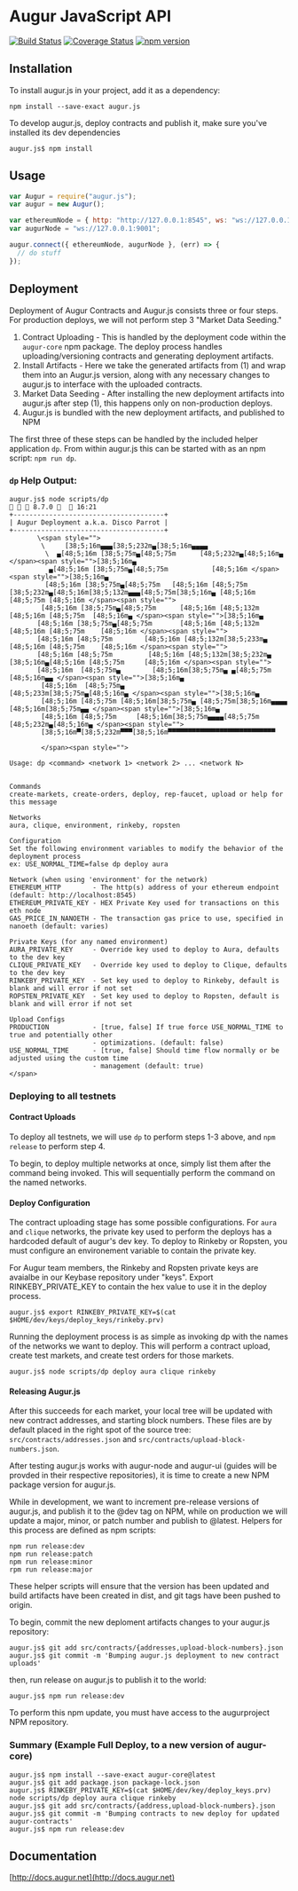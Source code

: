 # Augur JavaScript API

[![Build Status](https://travis-ci.org/AugurProject/augur.js.svg?branch=master)](https://travis-ci.org/AugurProject/augur.js)
[![Coverage Status](https://coveralls.io/repos/AugurProject/augur.js/badge.svg?branch=master&service=github)](https://coveralls.io/github/AugurProject/augur.js?branch=master)
[![npm version](https://badge.fury.io/js/augur.js.svg)](http://badge.fury.io/js/augur.js)

## Installation

To install augur.js in your project, add it as a dependency:
```
npm install --save-exact augur.js
```

To develop augur.js, deploy contracts and publish it, make sure you've installed its dev dependencies
```
augur.js$ npm install
```

## Usage

```javascript
var Augur = require("augur.js");
var augur = new Augur();

var ethereumNode = { http: "http://127.0.0.1:8545", ws: "ws://127.0.0.1:8546" };
var augurNode = "ws://127.0.0.1:9001";

augur.connect({ ethereumNode, augurNode }, (err) => {
  // do stuff
});
```

## Deployment

Deployment of Augur Contracts and Augur.js consists three or four steps. For production deploys, we will not perform step 3 "Market Data Seeding."

1. Contract Uploading - This is handled by the deployment code within the `augur-core` npm package. The deploy process handles uploading/versioning contracts and generating deployment artifacts.
2. Install Artifacts - Here we take the generated artifacts from (1) and wrap them into an Augur.js version, along with any necessary changes to augur.js to interface with the uploaded contracts.
3. Market Data Seeding - After installing the new deployment artifacts into augur.js after step (1), this happens only on non-production deploys.
4. Augur.js is bundled with the new deployment artifacts, and published to NPM

The first three of these steps can be handled by the included helper application `dp`. From within augur.js this can be started with as an npm script: `npm run dp`.


### `dp` Help Output:
```
augur.js$ node scripts/dp                                                                                                                                                                                                                                                                                                   8.7.0    16:21
+--------------------------------------+
| Augur Deployment a.k.a. Disco Parrot |
+--------------------------------------+
       \<span style="">
        \     [38;5;16m▄▄▄[38;5;232m▄[38;5;16m▄▄▄▄
         \  ▄[48;5;16m [38;5;75m▄[48;5;75m      [48;5;232m▄[48;5;16m▄ </span><span style="">[38;5;16m▄
          ▄[48;5;16m [38;5;75m▄[48;5;75m           [48;5;16m </span><span style="">[38;5;16m▄
         [48;5;16m [38;5;75m▄[48;5;75m   [48;5;16m [48;5;75m  [38;5;232m▄[48;5;16m[38;5;132m▄▄▄[48;5;75m[38;5;16m▄ [48;5;16m [48;5;75m [48;5;16m </span><span style="">
        [48;5;16m [38;5;75m▄[48;5;75m      [48;5;16m [48;5;132m     [48;5;16m [48;5;75m  [48;5;16m▄ </span><span style="">[38;5;16m▄
       [48;5;16m [38;5;75m▄[48;5;75m       [48;5;16m [48;5;132m     [48;5;16m [48;5;75m    [48;5;16m </span><span style="">
       [48;5;16m [48;5;75m        [48;5;16m [48;5;132m[38;5;233m▄    [48;5;16m [48;5;75m    [48;5;16m </span><span style="">
       [48;5;16m [48;5;75m         [48;5;16m [48;5;132m[38;5;232m▄ [38;5;16m▄[48;5;16m [48;5;75m     [48;5;16m </span><span style="">
       [48;5;16m  [48;5;75m▄        [48;5;16m[38;5;75m▄ ▄[48;5;75m      [48;5;16m▄▄ </span><span style="">[38;5;16m▄
        [48;5;16m  [48;5;75m▄                   [48;5;233m[38;5;75m▄[48;5;16m▄ </span><span style="">[38;5;16m▄
        [48;5;16m [48;5;75m [48;5;16m[38;5;75m▄ [48;5;75m[38;5;16m▄▄▄▄                 [48;5;16m[38;5;75m▄▄ </span><span style="">[38;5;16m▄
        [48;5;16m [48;5;75m     [48;5;16m[38;5;75m▄▄▄▄[48;5;75m                  [48;5;232m▄[48;5;16m▄ </span><span style="">
        [38;5;16m▀[38;5;232m▀▀▀[38;5;16m▀▀▀▀▀▀▀▀▀▀▀▀▀▀▀▀▀▀▀▀▀▀▀▀▀▀▀

        </span><span style="">

Usage: dp <command> <network 1> <network 2> ... <network N>


Commands
create-markets, create-orders, deploy, rep-faucet, upload or help for this message

Networks
aura, clique, environment, rinkeby, ropsten

Configuration
Set the following environment variables to modify the behavior of the deployment process
ex: USE_NORMAL_TIME=false dp deploy aura

Network (when using 'environment' for the network)
ETHEREUM_HTTP        - The http(s) address of your ethereum endpoint (default: http://localhost:8545)
ETHEREUM_PRIVATE_KEY - HEX Private Key used for transactions on this eth node
GAS_PRICE_IN_NANOETH - The transaction gas price to use, specified in nanoeth (default: varies)

Private Keys (for any named environment)
AURA_PRIVATE_KEY     - Override key used to deploy to Aura, defaults to the dev key
CLIQUE_PRIVATE_KEY   - Override key used to deploy to Clique, defaults to the dev key
RINKEBY_PRIVATE_KEY  - Set key used to deploy to Rinkeby, default is blank and will error if not set
ROPSTEN_PRIVATE_KEY  - Set key used to deploy to Ropsten, default is blank and will error if not set

Upload Configs
PRODUCTION           - [true, false] If true force USE_NORMAL_TIME to true and potentially other
                     - optimizations. (default: false)
USE_NORMAL_TIME      - [true, false] Should time flow normally or be adjusted using the custom time
                     - management (default: true)
</span>
```

### Deploying to all testnets

#### Contract Uploads
To deploy all testnets, we will use `dp` to perform steps 1-3 above, and `npm release` to perform step 4.

To begin, to deploy multiple networks at once, simply list them after the command being invoked. This will sequentially perform the command on the named networks.

#### Deploy Configuration

The contract uploading stage has some possible configurations. For `aura` and `clique` networks, the private key used to perform the deploys has a hardcoded default of augur's dev key. To deploy to Rinkeby or Ropsten, you must configure an environement variable to contain the private key.

For Augur team members, the Rinkeby and Ropsten private keys are avaialbe in our Keybase repository under "keys". Export RINKEBY_PRIVATE_KEY to contain the hex value to use it in the deploy process.
```
augur.js$ export RINKEBY_PRIVATE_KEY=$(cat $HOME/dev/keys/deploy_keys/rinkeby.prv)
```

Running the deployment process is as simple as invoking dp with the names of the networks we want to deploy. This will perform a contract upload, create test markets, and create test orders for those markets.
```
augur.js$ node scripts/dp deploy aura clique rinkeby
```

#### Releasing Augur.js
After this succeeds for each market, your local tree will be updated with new contract addresses, and starting block numbers. These files are by default placed in the right spot of the source tree: `src/contracts/addresses.json` and `src/contracts/upload-block-numbers.json`.

After testing augur.js works with augur-node and augur-ui (guides will be provded in their respective repositories), it is time to create a new NPM package version for augur.js.

While in development, we want to increment pre-release versions of augur.js, and publish it to the @dev tag on NPM, while on production we will update a major, minor, or patch number and publish to @latest. Helpers for this process are defined as npm scripts:

```
npm run release:dev
npm run release:patch
npm run release:minor
rpm run release:major
```

These helper scripts will ensure that the version has been updated and build artifacts have been created in dist, and git tags have been pushed to origin.

To begin, commit the new deploment artifacts changes to your augur.js repository:

```
augur.js$ git add src/contracts/{addresses,upload-block-numbers}.json
augur.js$ git commit -m 'Bumping augur.js deployment to new contract uploads'
```

then, run release on augur.js to publish it to the world:

```
augur.js$ npm run release:dev
```

To perform this npm update, you must have access to the augurproject NPM repository.


### Summary (Example Full Deploy, to a new version of augur-core)

```
augur.js$ npm install --save-exact augur-core@latest
augur.js$ git add package.json package-lock.json
augur.js$ RINKEBY_PRIVATE_KEY=$(cat $HOME/dev/key/deploy_keys.prv) node scripts/dp deploy aura clique rinkeby
augur.js$ git add src/contracts/{address,upload-block-numbers}.json
augur.js$ git commit -m 'Bumping contracts to new deploy for updated augur-contracts'
augur.js$ npm run release:dev
```

## Documentation

[http://docs.augur.net](http://docs.augur.net)
